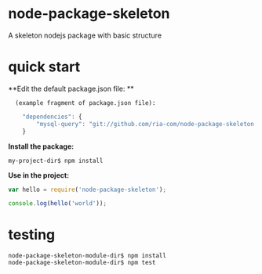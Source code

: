 node-package-skeleton
=====================

A skeleton nodejs package with basic structure


quick start
===========

**Edit the default package.json file: **

      (example fragment of package.json file):

```javascript
    "dependencies": {
        "mysql-query": "git://github.com/ria-com/node-package-skeleton.git#master"
    }
```

**Install the package:**

    my-project-dir$ npm install

**Use in the project:**

```javascript
var hello = require('node-package-skeleton');

console.log(hello('world'));
```

testing
=======
    node-package-skeleton-module-dir$ npm install
    node-package-skeleton-module-dir$ npm test
